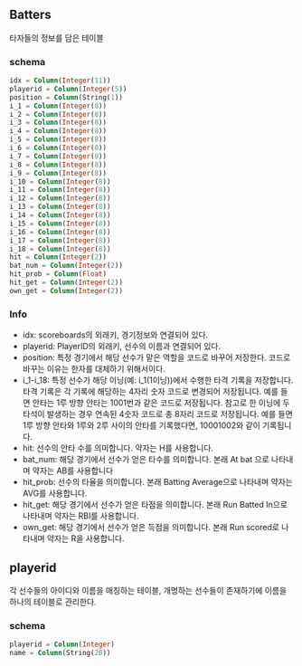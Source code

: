 ## Batters

타자들의 정보를 담은 테이블

### schema

```sql
idx = Column(Integer(11))
playerid = Column(Integer(5))
position = Column(String(1))
i_1 = Column(Integer(8))
i_2 = Column(Integer(8))
i_3 = Column(Integer(8))
i_4 = Column(Integer(8))
i_5 = Column(Integer(8))
i_6 = Column(Integer(8))
i_7 = Column(Integer(8))
i_8 = Column(Integer(8))
i_9 = Column(Integer(8))
i_10 = Column(Integer(8))
i_11 = Column(Integer(8))
i_12 = Column(Integer(8))
i_13 = Column(Integer(8))
i_14 = Column(Integer(8))
i_15 = Column(Integer(8))
i_16 = Column(Integer(8))
i_17 = Column(Integer(8))
i_18 = Column(Integer(8))
hit = Column(Integer(2))
bat_num = Column(Integer(2))
hit_prob = Column(Float)
hit_get = Column(Integer(2))
own_get = Column(Integer(2))
```

### Info

- idx: scoreboards의 외래키, 경기정보와 연결되어 있다.
- playerid: PlayerID의 외래키, 선수의 이름과 연결되어 있다.
- position: 특정 경기에서 해당 선수가 맡은 역할을 코드로 바꾸어 저장한다. 코드로 바꾸는 이유는 한자를 대체하기 위해서이다. 
- i_1-i_18: 특정 선수가 해당 이닝(예: i_1(1이닝))에서 수행한 타격 기록을 저장합니다. 타격 기록은 각 기록에 해당하는 4자리 숫자 코드로 변경되어 저장됩니다. 예를 들면 안타는 1루 방향 안타는 1001번과 같은 코드로 저장됩니다. 참고로 한 이닝에 두 타석이 발생하는 경우 연속된 4숫자 코드로 총 8자리 코드로 저장됩니다. 예를 들면 1루 방향 안타와 1루와 2루 사이의 안타를 기록했다면, 10001002와 같이 기록됩니다.
- hit: 선수의 안타 수를 의미합니다. 약자는 H를 사용합니다.
- bat_num: 해당 경기에서 선수가 얻은 타수를 의미합니다. 본래 At bat 으로 나타내며 약자는 AB를 사용합니다
- hit_prob: 선수의 타율을 의미합니다. 본래 Batting Average으로 나타내며 약자는 AVG를 사용합니다.
- hit_get: 해당 경기에서 선수가 얻은 타점을 의미합니다. 본래 Run Batted In으로 나타내며 약자는 RBI를 사용합니다.
- own_get: 해당 경기에서 선수가 얻은 득점을 의미합니다. 본래 Run scored로 나타내며 약자는 R을 사용합니다. 

## playerid

각 선수들의 아이디와 이름을 매칭하는 테이블, 개명하는 선수들이 존재하기에 이름을 하나의 테이블로 관리한다.

### schema

```sql
playerid = Column(Integer)
name = Column(String(20))
```


